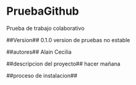 # PruebaGithub
 Prueba de trabajo colaborativo


##Version##
0.1.0 version de pruebas no estable

##autores##
Alain
Cecilia

##descripcion del proyecto##
hacer mañana


##proceso de instalacion##
